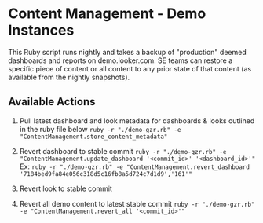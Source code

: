 # Content Management - Demo Instances

This Ruby script runs nightly and takes a backup of "production" deemed dashboards and reports on demo.looker.com. SE teams can restore a specific piece of content or all content to any prior state of that content (as available from the nightly snapshots). 

## Available Actions

1. Pull latest dashboard and look metadata for dashboards & looks outlined in the ruby file below
   ```ruby -r "./demo-gzr.rb" -e "ContentManagement.store_content_metadata" ```

2. Revert dashboard to stable commit 
  ```ruby -r "./demo-gzr.rb" -e "ContentManagement.update_dashboard '<commit_id>' '<dashboard_id>'" ```
  Ex: ```ruby -r "./demo-gzr.rb" -e "ContentManagement.revert_dashboard '7184bed9fa84e056c318d5c16fb8a5d724c7d1d9','161'"```

3. Revert look to stable commit

4. Revert all demo content to latest stable commit
  ```ruby -r "./demo-gzr.rb" -e "ContentManagement.revert_all '<commit_id>'" ```
